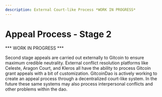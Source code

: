 ```yaml
---
description: External Court-like Process *WORK IN PROGRESS*
---
```


# Appeal Process - Stage 2

\*\*\* WORK IN PROGRESS \*\*\*

Second stage appeals are carried out externally to Gitcoin to ensure maximum credible neutrality.  External conflict resolution platforms like Celeste, Aragon Court, and Kleros all have the ability to process Gitcoin grant appeals with a bit of customization.  GitcoinDao is actively working to create an appeal process through a decentralized court-like system.  In the future these same systems may also process interpersonal conflicts and other problems within the dao.
